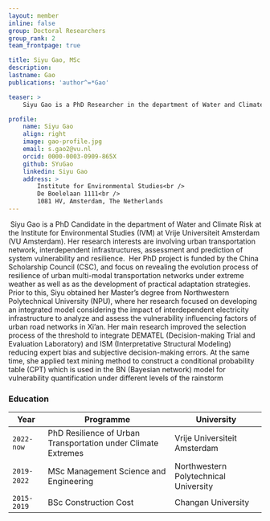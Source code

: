 ```yaml
---
layout: member
inline: false
group: Doctoral Researchers
group_rank: 2
team_frontpage: true

title: Siyu Gao, MSc
description: 
lastname: Gao
publications: 'author^=*Gao'

teaser: >
    Siyu Gao is a PhD Researcher in the department of Water and Climate Risk at the Institute for Environmental Studies (IVM) at Vrije Universiteit Amsterdam (VU Amsterdam).

profile:
    name: Siyu Gao
    align: right
    image: gao-profile.jpg
    email: s.gao2@vu.nl
    orcid: 0000-0003-0909-865X
    github: SYuGao
    linkedin: Siyu Gao
    address: >
        Institute for Environmental Studies<br />
        De Boelelaan 1111<br />
        1081 HV, Amsterdam, The Netherlands
---
```

​
Siyu Gao is a PhD Candidate in the department of Water and Climate Risk at the Institute for Environmental Studies (IVM) at Vrije Universiteit Amsterdam (VU Amsterdam). Her research interests are involving urban transportation network, interdependent infrastructures, assessment and prediction of system vulnerability and resilience.
​
Her PhD project is funded by the China Scholarship Council (CSC), and focus on revealing the evolution process of resilience of urban multi-modal transportation networks under extreme weather as well as as the development of practical adaptation strategies.
​
Prior to this, Siyu obtained her Master’s degree from Northwestern Polytechnical University (NPU), where her research focused on developing an integrated model considering the impact of interdependent electricity infrastructure to analyze and assess the vulnerability influencing factors of urban road networks in Xi’an. Her main research improved the selection process of the threshold to integrate DEMATEL (Decision-making Trial and Evaluation Laboratory) and ISM (Interpretative Structural Modeling) reducing expert bias and subjective decision-making errors. At the same time, she applied text mining method to construct a conditional probability table (CPT) which is used in the BN (Bayesian network) model for vulnerability quantification under different levels of the rainstorm
​<br>

### Education

Year  | Programme | University
-------|-------------------| ----------- 
`2022-now` | PhD Resilience of Urban Transportation under Climate Extremes &nbsp; | Vrije Universiteit Amsterdam 
`2019-2022` &nbsp; | MSc Management Science and Engineering | Northwestern Polytechnical University
`2015-2019` | BSc Construction Cost | Changan University
​